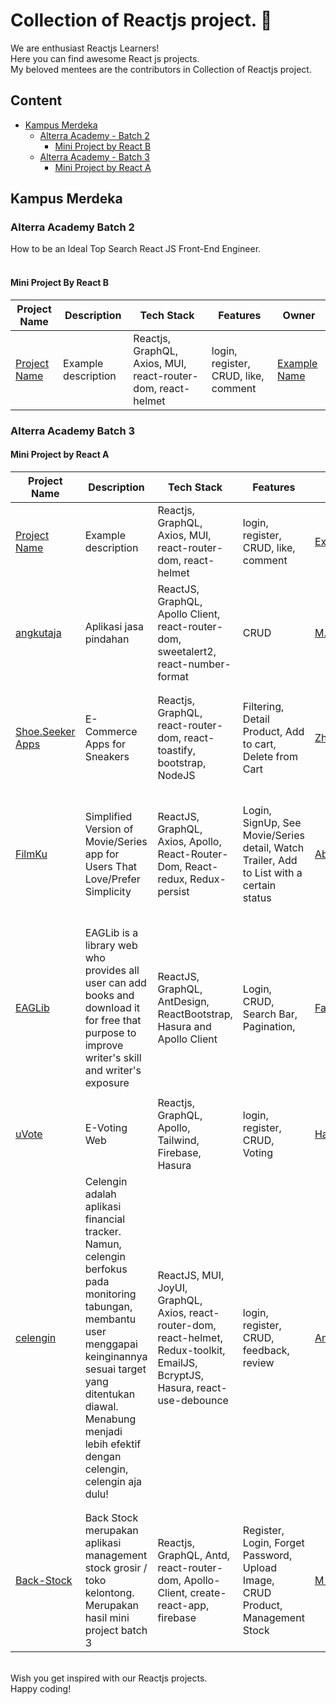 # Collection of Reactjs project. 🎉

We are enthusiast Reactjs Learners! <br/>
Here you can find awesome React js projects. <br/>
My beloved mentees are the contributors in Collection of Reactjs project.

## Content

- [Kampus Merdeka](#kampus-merdeka)
  - [Alterra Academy - Batch 2](#alterra-academy-batch-2)
    - [Mini Project by React B](#mini-project-by-react-b)
  - [Alterra Academy - Batch 3](#alterra-academy-batch-3)
    - [Mini Project by React A](#mini-project-by-react-a)


## Kampus Merdeka

### Alterra Academy Batch 2
How to be an Ideal Top Search React JS Front-End Engineer. <br/><br/>

#### Mini Project By React B

| Project Name                                         | Description              | Tech Stack                                                   | Features                                  | Owner                                               |
| ---------------------------------------------------- | ------------------------ | ------------------------------------------------------------ | ----------------------------------------- | --------------------------------------------------- |
| [Project Name](https://github.com/example/example) | Example description | Reactjs, GraphQL, Axios, MUI, react-router-dom, react-helmet | login, register, CRUD, like, comment | [Example Name](https://github.com/example) |

### Alterra Academy Batch 3

#### Mini Project by React A

| Project Name                                         | Description              | Tech Stack                                                   | Features                                  | Owner                                               |
| ---------------------------------------------------- | ------------------------ | ------------------------------------------------------------ | ----------------------------------------- | --------------------------------------------------- |
| [Project Name](https://github.com/example/example) | Example description | Reactjs, GraphQL, Axios, MUI, react-router-dom, react-helmet | login, register, CRUD, like, comment | [Example Name](https://github.com/example) |
| [angkutaja](https://github.com/m-mustakim-surya/angkutaja) | Aplikasi jasa pindahan | ReactJS, GraphQL, Apollo Client, react-router-dom, sweetalert2, react-number-format | CRUD | [M. Mustakim Surya](https://github.com/m-mustakim-surya) |
|               |             |             |             |               |
|               |             |             |             |               |
|[Shoe.Seeker Apps](https://github.com/zhafranafif/Shoe.Seeker-Apps)|E-Commerce Apps for Sneakers|Reactjs, GraphQL, react-router-dom, react-toastify, bootstrap, NodeJS| Filtering, Detail Product, Add to cart, Delete from Cart|[Zhafran Afif](https://github.com/zhafranafif)|
|               |             |             |             |               |
|               |             |             |             |               |
|               |             |             |             |               |
|               |             |             |             |               |
|               |             |             |             |               |
| [FilmKu](https://github.com/AbdullahNouvalShidqi/MiniProject-FilmKu) | Simplified Version of Movie/Series app for Users That Love/Prefer Simplicity | ReactJS, GraphQL, Axios, Apollo, React-Router-Dom, React-redux, Redux-persist | Login, SignUp, See Movie/Series detail, Watch Trailer, Add to List with a certain status | [AbdullahNouvalShidqi](https://github.com/AbdullahNouvalShidqi) |
|               |             |             |             |               |
|               |             |             |             |               |
|               |             |             |             |               |
|               |             |             |             |               |
|               |             |             |             |               |
|[EAGLib](https://github.com/EagleEyes1/Mini-Project)               |EAGLib is a library web who provides all user can add books and download it for free that purpose to improve writer's skill and writer's exposure             |ReactJS, GraphQL, AntDesign, ReactBootstrap, Hasura and Apollo Client             |Login, CRUD, Search Bar, Pagination,             |[Fahd_Erlangga_B.M](https://github.com/EagleEyes1/)               |
|               |             |             |             |               |
| [uVote](https://github.com/muhammhafizh/voting-app) | E-Voting Web | Reactjs, GraphQL, Apollo, Tailwind, Firebase, Hasura | login, register, CRUD, Voting | [Hafizh](https://github.com/muhammhafizh) |
| [celengin](https://github.com/anangkf/celengin) | Celengin adalah aplikasi financial tracker. Namun, celengin berfokus pada monitoring tabungan, membantu user menggapai keinginannya sesuai target yang ditentukan diawal. Menabung menjadi lebih efektif dengan celengin, celengin aja dulu! | ReactJS, MUI, JoyUI, GraphQL, Axios, react-router-dom, react-helmet, Redux-toolkit, EmailJS, BcryptJS, Hasura, react-use-debounce | login, register, CRUD, feedback, review | [Anang Khoirul Fadli](https://github.com/anangkf/) |
|               |             |             |             |               |
|               |             |             |             |               |
| [Back-Stock](https://github.com/gozzafadillah/back-stock) | Back Stock merupakan aplikasi management stock grosir / toko kelontong. Merupakan hasil mini project batch 3 | Reactjs, GraphQL, Antd, react-router-dom, Apollo-Client, create-react-app, firebase | Register, Login, Forget Password, Upload Image, CRUD Product, Management Stock            |  [M Fadillah Abdul A](https://github.com/gozzafadillah)             |

<br/>
Wish you get inspired with our Reactjs projects. <br/>
Happy coding!
